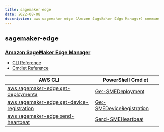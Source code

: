 ```yaml
---
title: sagemaker-edge
date: 2022-08-08
description: aws sagemaker-edge (Amazon SageMaker Edge Manager) command/cmdlet list.
---
```


## sagemaker-edge

### [Amazon SageMaker Edge Manager](https://aws.amazon.com/sagemaker/edge-manager/)

* [CLI Reference](https://docs.aws.amazon.com/cli/latest/reference/sagemaker-edge/index.html)
* [Cmdlet Reference](https://docs.aws.amazon.com/powershell/latest/reference/items/SagemakerEdgeManager_cmdlets.html)

|AWS CLI|PowerShell Cmdlet|
|----|----|
|[aws sagemaker-edge get-deployments](https://docs.aws.amazon.com/cli/latest/reference/sagemaker-edge/get-deployments.html)|[Get-SMEDeployment](https://docs.aws.amazon.com/powershell/latest/reference/items/Get-SMEDeployment.html)|
|[aws sagemaker-edge get-device-registration](https://docs.aws.amazon.com/cli/latest/reference/sagemaker-edge/get-device-registration.html)|[Get-SMEDeviceRegistration](https://docs.aws.amazon.com/powershell/latest/reference/items/Get-SMEDeviceRegistration.html)|
|[aws sagemaker-edge send-heartbeat](https://docs.aws.amazon.com/cli/latest/reference/sagemaker-edge/send-heartbeat.html)|[Send-SMEHeartbeat](https://docs.aws.amazon.com/powershell/latest/reference/items/Send-SMEHeartbeat.html)|

